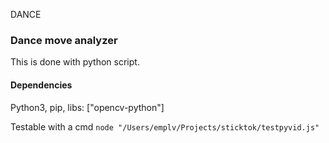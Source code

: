 DANCE



### Dance move analyzer

This is done with python script.

#### Dependencies

Python3, pip, libs: ["opencv-python"]

Testable with a cmd `node "/Users/emplv/Projects/sticktok/testpyvid.js"`